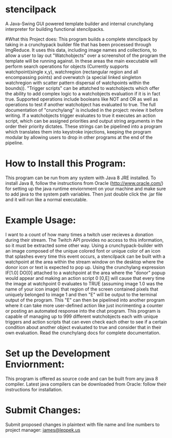 # stencilpack
A Java-Swing GUI powered template builder and internal crunchylang interpreter for building functional stencilpacks. 

#What this Project does:
This program builds a complete stencilpack by taking in a crunchypack builder file that has been processed through ImgReduce. It uses this data, including image names and collections, to allow a user to lay out "Watchobjects" over a screenshot of the program the template will be running against. In these areas the main executable will perform search operations for objects (Currently supports watchpoint(single x,y), watchregion (rectangular region and all encompassing points) and overwatch (a special linked singleton watchregion with scatter pattern dispersal of watchpoints within the bounds)). "Trigger scripts" can be attatched to watchobjects which offer the ability to add complex logic to a watchobjects evaluation if it is in fact true. Supported operations include booleans like NOT and OR as well as operations to test if another watchobject has evaluated to true. The full documentation of "crunchylang" is included in the project: review it before writing. If a watchobjects trigger evaluates to true it executes an action script, which can be assigned priorities and output string arguments in the order their priority dictates. These strings can be pipelined into a program which translates them into keystroke injections, keeping the program modular by allowing users to drop in other programs at the end of the pipeline. 

# How to Install this Program:
This program can be run from any system with Java 8 JRE installed. To install Java 8, follow the instructions from Oracle (http://www.oracle.com/) for setting up the java runtime enviornment on your machine and make sure to add java to the system path variables. Then just double click the .jar file and it will run like a normal executable. 

# Example Usage:
I want to a count of how many times a twitch user recieves a donation during their stream. The Twitch API provides no access to this information, so it must be extracted some other way. Using a crunchypack-builder with an image composed of the unique colored font or unique color of an icon that splashes every time this event occurs, a stencilpack can be built with a watchpoint at the area within the stream window on the desktop where the donor icon or text is expected to pop up. Using the crunchylang expression IF[1.0] DO[0] attached to a watchpoint at the area where the "donor" popup would appear and making an action script 0 [0,E] will cause that every time the image at watchpoint 0 evaluates to TRUE (assuming image 1.0 was the name of your icon image) that region of the screen contained pixels that uniquely belonged to image 1 and then "E" will be output to the terminal output of the program. This "E" can then be pipelined into another program where it can take more user-defined action like just incrimenting a counter or posting an automated response into the chat program. This program is capable of managing up to 999 different watchobjects each with unique triggers and action scripts that can even check each other to see if a certain condition about another object evaluated to true and consider that in their own evaluation. Read the crunchylang docs for complete documentation. 

# Set up the Development Enviornment:
This program is offered as source code and can be built from any java 8 compiler. Latest java compilers can be downloaded from Oracle: follow their instructions for installation. 

# Submit Changes:
Submit proposed changes in plaintext with file name and line numbers to project manager: james@leppek.us
